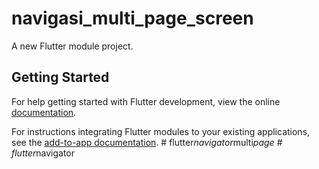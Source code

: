 # navigasi_multi_page_screen

A new Flutter module project.

## Getting Started

For help getting started with Flutter development, view the online
[documentation](https://flutter.dev/).

For instructions integrating Flutter modules to your existing applications,
see the [add-to-app documentation](https://flutter.dev/docs/development/add-to-app).
#   f l u t t e r _ n a v i g a t o r _ m u l t i _ p a g e  
 #   f l u t t e r _ n a v i g a t o r  
 